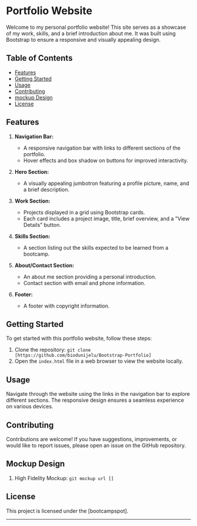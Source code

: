 # Portfolio Website

Welcome to my personal portfolio website! This site serves as a showcase of my work, skills, and a brief introduction about me. It was built using Bootstrap to ensure a responsive and visually appealing design.

## Table of Contents

- [Features](#features)
- [Getting Started](#getting-started)
- [Usage](#usage)
- [Contributing](#contributing)
- [mockup Design](#mockup-design)
- [License](#license)

## Features

1. **Navigation Bar:**
   - A responsive navigation bar with links to different sections of the portfolio.
   - Hover effects and box shadow on buttons for improved interactivity.

2. **Hero Section:**
   - A visually appealing jumbotron featuring a profile picture, name, and a brief description.

3. **Work Section:**
   - Projects displayed in a grid using Bootstrap cards.
   - Each card includes a project image, title, brief overview, and a "View Details" button.

4. **Skills Section:**
   - A section listing out the skills expected to be learned from a bootcamp.

5. **About/Contact Section:**
   - An about me section providing a personal introduction.
   - Contact section with email and phone information.

6. **Footer:**
   - A footer with copyright information.

## Getting Started

To get started with this portfolio website, follow these steps:

1. Clone the repository: `git clone [https://github.com/biodunijelu/Bootstrap-Portfolio]`
2. Open the `index.html` file in a web browser to view the website locally.

## Usage

Navigate through the website using the links in the navigation bar to explore different sections. The responsive design ensures a seamless experience on various devices.


## Contributing

Contributions are welcome! If you have suggestions, improvements, or would like to report issues, please open an issue on the GitHub repository.

## Mockup Design

1. High Fidelity Mockup: `git mockup url []`


## License

This project is licensed under the [bootcampspot]. 

---


